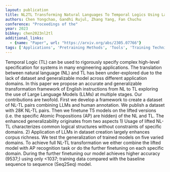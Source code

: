 ```yaml
---
layout: publication
title: NL2TL Transforming Natural Languages To Temporal Logics Using Large Language Models
authors: Chen Yongchao, Gandhi Rujul, Zhang Yang, Fan Chuchu
conference: "Proceedings of the"
year: 2023
bibkey: chen2023nl2tl
additional_links:
  - {name: "Paper", url: "https://arxiv.org/abs/2305.07766"}
tags: ['Applications', 'Pretraining Methods', 'Tools', 'Training Techniques']
---
```

Temporal Logic (TL) can be used to rigorously specify complex high-level specification for systems in many engineering applications. The translation between natural language (NL) and TL has been under-explored due to the lack of dataset and generalizable model across different application domains. In this paper we propose an accurate and generalizable transformation framework of English instructions from NL to TL exploring the use of Large Language Models (LLMs) at multiple stages. Our contributions are twofold. First we develop a framework to create a dataset of NL-TL pairs combining LLMs and human annotation. We publish a dataset with 28K NL-TL pairs. Then we finetune T5 models on the lifted versions (i.e. the specific Atomic Propositions (AP) are hidden) of the NL and TL. The enhanced generalizability originates from two aspects 1) Usage of lifted NL-TL characterizes common logical structures without constraints of specific domains. 2) Application of LLMs in dataset creation largely enhances corpus richness. We test the generalization of trained models on five varied domains. To achieve full NL-TL transformation we either combine the lifted model with AP recognition task or do the further finetuning on each specific domain. During the further finetuning our model achieves higher accuracy (9537;) using only <1037; training data compared with the baseline sequence to sequence (Seq2Seq) model.
